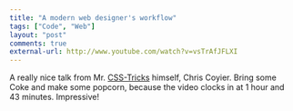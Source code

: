 ```yaml
---
title: "A modern web designer's workflow"
tags: ["Code", "Web"]
layout: "post"
comments: true
external-url: http://www.youtube.com/watch?v=vsTrAfJFLXI
---
```


A really nice talk from Mr. [CSS-Tricks](http://css-tricks.com/) himself, Chris Coyier. Bring some Coke and make some popcorn, because the video clocks in at 1 hour and 43 minutes. Impressive!
